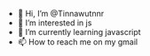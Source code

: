 - 👋 Hi, I’m @Tinnawutnnr
- 👀 I’m interested in js
- 🌱 I’m currently learning javascript
- 📫 How to reach me on my gmail

<!---
Tinnawutnnr/Tinnawutnnr is a ✨ special ✨ repository because its `README.md` (this file) appears on your GitHub profile.
You can click the Preview link to take a look at your changes.
--->
